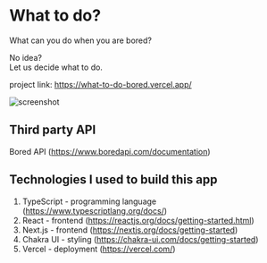 # What to do?

What can you do when you are bored? 

No idea?<br/>Let us decide what to do.

project link: https://what-to-do-bored.vercel.app/

![screenshot](https://i.ibb.co/3ryFfvH/Screenshot-2021-08-09-at-8-18-09-PM.png)

## Third party API
Bored API (https://www.boredapi.com/documentation)

## Technologies I used to build this app
1. TypeScript - programming language (https://www.typescriptlang.org/docs/)
2. React - frontend (https://reactjs.org/docs/getting-started.html)
3. Next.js - frontend (https://nextjs.org/docs/getting-started)
4. Chakra UI - styling (https://chakra-ui.com/docs/getting-started)
5. Vercel - deployment (https://vercel.com/)
